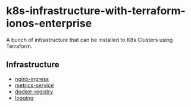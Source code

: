 # k8s-infrastructure-with-terraform-ionos-enterprise

A bunch of infrastructure that can be installed to K8s Clusters using Terraform.

## Infrastructure

* [nginx-ingress](./basic)
* [metrics-service](./basic)
* [docker-registry](./docker-registry)
* [logging](./logging)
